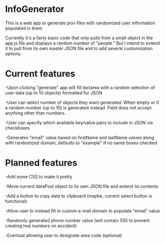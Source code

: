 # InfoGenerator
This is a web app to generate json files with randomized user information populated in them

Currently it's a fairly basic code that only pulls from a small object in the app.js file and displays a random number of "people." But I intend to extend it to pull from its own master JSON file and to add several customization options.

# Current features
-Upon clicking "generate" app will fill textarea with a random selection of user data (up to 10 objects) formatted for JSON

-User can select number of objects they want generated. When empty or 0 a random number (up to 10) is generated instead. Field does not accept anything other than numbers.

-User can specify which available key/value pairs to include in JSON via checkboxes

-Generates "email" value based on firstName and lastName values along with randomized domain, defaults to "example" if no name boxes checked


# Planned features
-Add some CSS to make it pretty

-Move current dataPool object to its own JSON file and extend its contents

-Add a button to copy data to clipboard (maybe, current select button is functional)

-Allow user to instead fill in custom e-mail domain to populate "email" value

-Randomly generated phone number value (will contain 555 to prevent creating real numbers on accident)

-Eventual allowing user to designate area code (optional)
